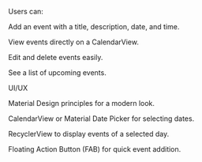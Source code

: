 Users can:

Add an event with a title, description, date, and time.

View events directly on a CalendarView.

Edit and delete events easily.

See a list of upcoming events.




UI/UX

Material Design principles for a modern look.

CalendarView or Material Date Picker for selecting dates.

RecyclerView to display events of a selected day.

Floating Action Button (FAB) for quick event addition.
